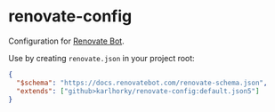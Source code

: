 # renovate-config

Configuration for [Renovate Bot](https://github.com/apps/renovate).

Use by creating `renovate.json` in your project root:

```json
{
  "$schema": "https://docs.renovatebot.com/renovate-schema.json",
  "extends": ["github>karlhorky/renovate-config:default.json5"]
}
```
